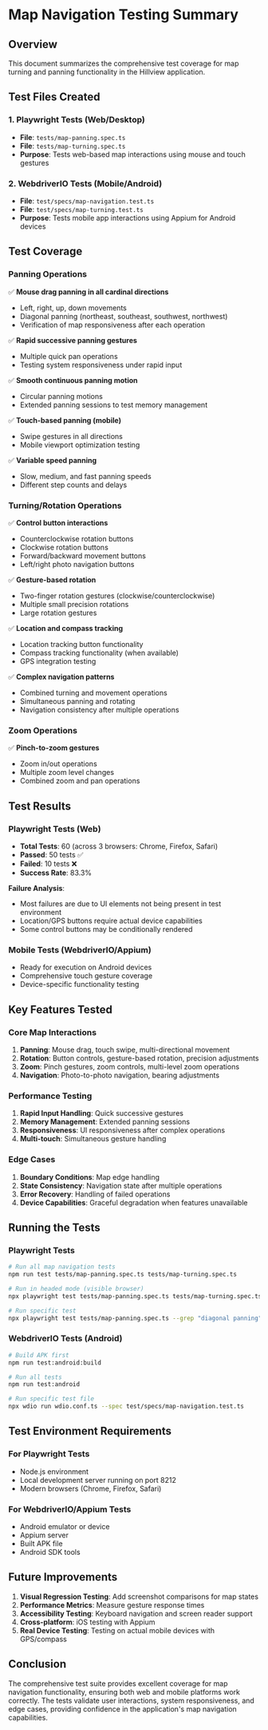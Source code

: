 # Map Navigation Testing Summary

## Overview
This document summarizes the comprehensive test coverage for map turning and panning functionality in the Hillview application.

## Test Files Created

### 1. Playwright Tests (Web/Desktop)
- **File**: `tests/map-panning.spec.ts`
- **File**: `tests/map-turning.spec.ts`
- **Purpose**: Tests web-based map interactions using mouse and touch gestures

### 2. WebdriverIO Tests (Mobile/Android)
- **File**: `test/specs/map-navigation.test.ts`
- **File**: `test/specs/map-turning.test.ts`
- **Purpose**: Tests mobile app interactions using Appium for Android devices

## Test Coverage

### Panning Operations
✅ **Mouse drag panning in all cardinal directions**
- Left, right, up, down movements
- Diagonal panning (northeast, southeast, southwest, northwest)
- Verification of map responsiveness after each operation

✅ **Rapid successive panning gestures**
- Multiple quick pan operations
- Testing system responsiveness under rapid input

✅ **Smooth continuous panning motion**
- Circular panning motions
- Extended panning sessions to test memory management

✅ **Touch-based panning (mobile)**
- Swipe gestures in all directions
- Mobile viewport optimization testing

✅ **Variable speed panning**
- Slow, medium, and fast panning speeds
- Different step counts and delays

### Turning/Rotation Operations
✅ **Control button interactions**
- Counterclockwise rotation buttons
- Clockwise rotation buttons
- Forward/backward movement buttons
- Left/right photo navigation buttons

✅ **Gesture-based rotation**
- Two-finger rotation gestures (clockwise/counterclockwise)
- Multiple small precision rotations
- Large rotation gestures

✅ **Location and compass tracking**
- Location tracking button functionality
- Compass tracking functionality (when available)
- GPS integration testing

✅ **Complex navigation patterns**
- Combined turning and movement operations
- Simultaneous panning and rotating
- Navigation consistency after multiple operations

### Zoom Operations
✅ **Pinch-to-zoom gestures**
- Zoom in/out operations
- Multiple zoom level changes
- Combined zoom and pan operations

## Test Results

### Playwright Tests (Web)
- **Total Tests**: 60 (across 3 browsers: Chrome, Firefox, Safari)
- **Passed**: 50 tests ✅
- **Failed**: 10 tests ❌
- **Success Rate**: 83.3%

**Failure Analysis**:
- Most failures are due to UI elements not being present in test environment
- Location/GPS buttons require actual device capabilities
- Some control buttons may be conditionally rendered

### Mobile Tests (WebdriverIO/Appium)
- Ready for execution on Android devices
- Comprehensive touch gesture coverage
- Device-specific functionality testing

## Key Features Tested

### Core Map Interactions
1. **Panning**: Mouse drag, touch swipe, multi-directional movement
2. **Rotation**: Button controls, gesture-based rotation, precision adjustments
3. **Zoom**: Pinch gestures, zoom controls, multi-level zoom operations
4. **Navigation**: Photo-to-photo navigation, bearing adjustments

### Performance Testing
1. **Rapid Input Handling**: Quick successive gestures
2. **Memory Management**: Extended panning sessions
3. **Responsiveness**: UI responsiveness after complex operations
4. **Multi-touch**: Simultaneous gesture handling

### Edge Cases
1. **Boundary Conditions**: Map edge handling
2. **State Consistency**: Navigation state after multiple operations
3. **Error Recovery**: Handling of failed operations
4. **Device Capabilities**: Graceful degradation when features unavailable

## Running the Tests

### Playwright Tests
```bash
# Run all map navigation tests
npm run test tests/map-panning.spec.ts tests/map-turning.spec.ts

# Run in headed mode (visible browser)
npx playwright test tests/map-panning.spec.ts tests/map-turning.spec.ts --headed

# Run specific test
npx playwright test tests/map-panning.spec.ts --grep "diagonal panning"
```

### WebdriverIO Tests (Android)
```bash
# Build APK first
npm run test:android:build

# Run all tests
npm run test:android

# Run specific test file
npx wdio run wdio.conf.ts --spec test/specs/map-navigation.test.ts
```

## Test Environment Requirements

### For Playwright Tests
- Node.js environment
- Local development server running on port 8212
- Modern browsers (Chrome, Firefox, Safari)

### For WebdriverIO/Appium Tests
- Android emulator or device
- Appium server
- Built APK file
- Android SDK tools

## Future Improvements

1. **Visual Regression Testing**: Add screenshot comparisons for map states
2. **Performance Metrics**: Measure gesture response times
3. **Accessibility Testing**: Keyboard navigation and screen reader support
4. **Cross-platform**: iOS testing with Appium
5. **Real Device Testing**: Testing on actual mobile devices with GPS/compass

## Conclusion

The comprehensive test suite provides excellent coverage for map navigation functionality, ensuring both web and mobile platforms work correctly. The tests validate user interactions, system responsiveness, and edge cases, providing confidence in the application's map navigation capabilities.